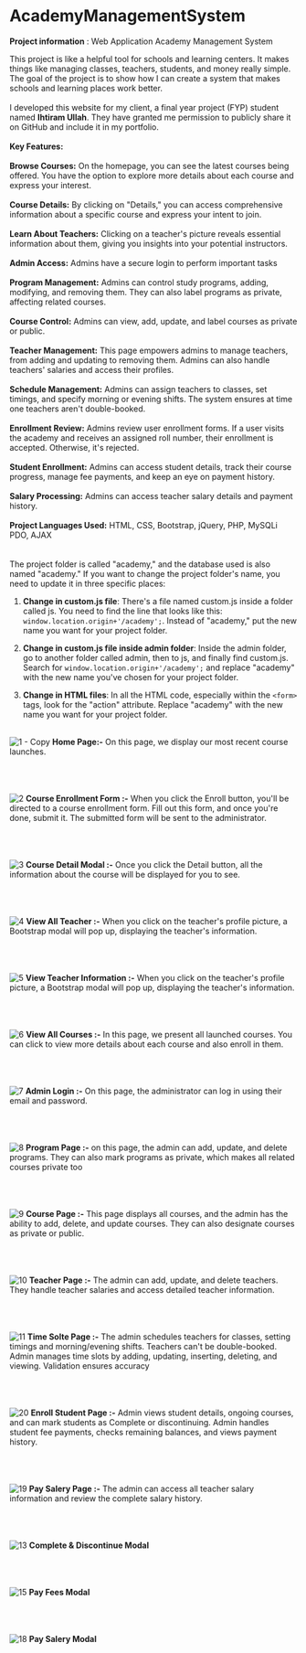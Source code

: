 # AcademyManagementSystem

**Project information** : Web Application Academy Management System

This project is like a helpful tool for schools and learning centers. It makes things like managing classes, teachers, students, and money really simple. The goal of the project is to show how I can create a system that makes schools and learning places work better.
<br><br>
I developed this website for my client, a final year project (FYP) student named **Ihtiram Ullah**. They have granted me permission to publicly share it on GitHub and include it in my portfolio.
<br><br>
**Key Features:**
<br><br>
**Browse Courses:** On the homepage, you can see the latest courses being offered. You have the option to explore more details about each course and express your interest.
<br><br>
**Course Details:**  By clicking on "Details," you can access comprehensive information about a specific course and express your intent to join.
<br><br>
**Learn About Teachers:** Clicking on a teacher's picture reveals essential information about them, giving you insights into your potential instructors.
<br><br>
**Admin Access:**  Admins have a secure login to perform important tasks
<br><br>
**Program Management:** Admins can control study programs, adding, modifying, and removing them. They can also label programs as private, affecting related courses.
<br><br>
**Course Control:** Admins can view, add, update, and label courses as private or public.
<br><br>
**Teacher Management:** This page empowers admins to manage teachers, from adding and updating to removing them. Admins can also handle teachers' salaries and access their profiles.
<br><br>
**Schedule Management:**  Admins can assign teachers to classes, set timings, and specify morning or evening shifts. The system ensures at time one teachers aren't double-booked.
<br><br>
**Enrollment Review:**  Admins review user enrollment forms. If a user visits the academy and receives an assigned roll number, their enrollment is accepted. Otherwise, it's rejected.
<br><br>
**Student Enrollment:**  Admins can access student details, track their course progress, manage fee payments, and keep an eye on payment history.
<br><br>
**Salary Processing:** Admins can access teacher salary details and payment history.
<br><br>
**Project Languages Used:**  HTML, CSS, Bootstrap, jQuery, PHP, MySQLi PDO, AJAX
<br><br><br>
The project folder is called "academy," and the database used is also named "academy." If you want to change the project folder's name, you need to update it in three specific places:

1. **Change in custom.js file**: There's a file named custom.js inside a folder called js. You need to find the line that looks like this: `window.location.origin+'/academy';`. Instead of "academy," put the new name you want for your project folder.

2. **Change in custom.js file inside admin folder**: Inside the admin folder, go to another folder called admin, then to js, and finally find custom.js. Search for `window.location.origin+'/academy';` and replace "academy" with the new name you've chosen for your project folder.

3. **Change in HTML files**: In all the HTML code, especially within the `<form>` tags, look for the "action" attribute. Replace "academy" with the new name you want for your project folder.
<br><br>

![1 - Copy](https://github.com/CodeZohaib/AcademyManagementSystem/assets/142882799/b44b4959-7f70-4a07-b6ca-d4f2ad39f744)
**Home Page:-** On this page, we display our most recent course launches.
<br><br><br><br>


![2](https://github.com/CodeZohaib/AcademyManagementSystem/assets/142882799/030ab086-b80d-4a01-a488-9a272f3b4f57)
**Course Enrollment Form :-** When you click the  Enroll button, you'll be directed to a course enrollment form. Fill out this form, and once you're done, submit it. The submitted form will be sent to the administrator.
<br><br><br><br>

![3](https://github.com/CodeZohaib/AcademyManagementSystem/assets/142882799/4d2d0afc-ec43-4782-a193-837b47e17cf3)
**Course Detail Modal :-** Once you click the Detail button, all the information about the course will be displayed for you to see.
<br><br><br><br>

![4](https://github.com/CodeZohaib/AcademyManagementSystem/assets/142882799/e127056a-0c32-4897-9a7b-d88ef84cb4b6)
**View All Teacher :-** When you click on the teacher's profile picture, a Bootstrap modal will pop up, displaying the teacher's information.
<br><br><br><br>

![5](https://github.com/CodeZohaib/AcademyManagementSystem/assets/142882799/72b45c43-5aa7-409f-96c2-01b6a625b2ad)
**View Teacher Information :-** When you click on the teacher's profile picture, a Bootstrap modal will pop up, displaying the teacher's information.
<br><br><br><br>

![6](https://github.com/CodeZohaib/AcademyManagementSystem/assets/142882799/446b5a04-5302-4a8e-b39f-eb6ab43ea808)
**View All Courses :-** In this page, we present all launched courses. You can click to view more details about each course and also enroll in them.
<br><br><br><br>

![7](https://github.com/CodeZohaib/AcademyManagementSystem/assets/142882799/eb7829ad-124b-4d40-8c76-809257a2dde5)
**Admin Login :-** On this page, the administrator can log in using their email and password.
<br><br><br><br>

![8](https://github.com/CodeZohaib/AcademyManagementSystem/assets/142882799/d4c7786f-e434-42b5-a21e-7dc81205ba10)
**Program Page :-** on this page, the admin can add, update, and delete programs. They can also mark programs as private, which makes all related courses private too
<br><br><br><br>

![9](https://github.com/CodeZohaib/AcademyManagementSystem/assets/142882799/53537397-5621-44da-8291-cbb40093c2ad)
**Course Page :-** This page displays all courses, and the admin has the ability to add, delete, and update courses. They can also designate courses as private or public.
<br><br><br><br>

![10](https://github.com/CodeZohaib/AcademyManagementSystem/assets/142882799/b91d9989-365c-40c1-a7e9-875b20520842)
**Teacher Page :-** The admin can add, update, and delete teachers. They handle teacher salaries and access detailed teacher information.
<br><br><br><br>

![11](https://github.com/CodeZohaib/AcademyManagementSystem/assets/142882799/5eeb3fad-05a5-4dad-89e6-3831a6b1ab95)
**Time Solte Page :-** The admin schedules teachers for classes, setting timings and morning/evening shifts. Teachers can't be double-booked. Admin manages time slots by adding, updating, inserting, deleting, and viewing. Validation ensures accuracy
<br><br><br><br>

![20](https://github.com/CodeZohaib/AcademyManagementSystem/assets/142882799/95af1b28-f8d3-4351-a579-5130287c3c87)
**Enroll Student Page :-** Admin views student details, ongoing courses, and can mark students as Complete or discontinuing. Admin handles student fee payments, checks remaining balances, and views payment history.
<br><br><br><br>

![19](https://github.com/CodeZohaib/AcademyManagementSystem/assets/142882799/7969ac9c-2859-4eab-9f8d-8e37bc90f698)
**Pay Salery Page :-** The admin can access all teacher salary information and review the complete salary history.
<br><br><br><br>

![13](https://github.com/CodeZohaib/AcademyManagementSystem/assets/142882799/8024e023-f528-4e6b-a888-dbbb8f440c6c)
**Complete & Discontinue Modal**
<br><br><br><br>


![15](https://github.com/CodeZohaib/AcademyManagementSystem/assets/142882799/95420b07-73a1-4328-9a6d-a0a16a58821e)
**Pay Fees Modal**
<br><br><br><br>

![18](https://github.com/CodeZohaib/AcademyManagementSystem/assets/142882799/4af5bce8-0a82-46ed-910a-669cd35bc1f5)
**Pay Salery Modal**
<br><br><br><br>





